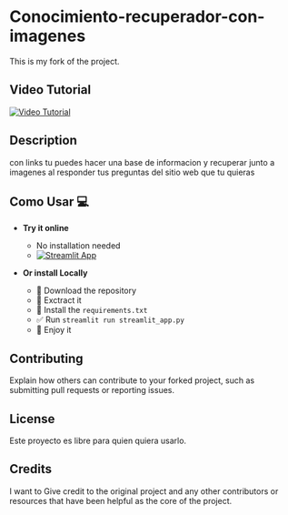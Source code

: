 # Conocimiento-recuperador-con-imagenes

This is my fork of the project.

## Video Tutorial

[![Video Tutorial](https://img.youtube.com/vi/qKtM2AlDTs8/0.jpg)](https://www.youtube.com/watch?v=qKtM2AlDTs8)

## Description

con links tu puedes hacer una base de informacion y recuperar junto a imagenes al responder tus preguntas del sitio web que tu quieras

## Como Usar 💻

- **Try it online**
    - No installation needed
    - [![Streamlit App](https://static.streamlit.io/badges/streamlit_badge_black_white.svg)](https://web-chat-gpt.streamlit.app/)
    
- **Or install Locally**
    - 💾 Download the repository
    - 🔗 Exctract it
    - 🛑 Install the `requirements.txt`
    - ✅ Run `streamlit run streamlit_app.py`
    - 🚀 Enjoy it  

## Contributing

Explain how others can contribute to your forked project, such as submitting pull requests or reporting issues.

## License

Este proyecto es libre para quien quiera usarlo.

## Credits

I want to Give credit to the original project and any other contributors or resources that have been helpful as the core of the project.
